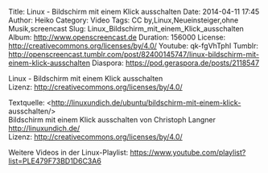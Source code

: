 Title: Linux - Bildschirm mit einem Klick ausschalten
Date: 2014-04-11 17:45
Author: Heiko
Category: Video
Tags: CC by,Linux,Neueinsteiger,ohne Musik,screencast
Slug: Linux_Bildschirm_mit_einem_Klick_ausschalten
Album: http://www.openscreencast.de
Duration: 156000
License: http://creativecommons.org/licenses/by/4.0/
Youtube: qk-fgVhTphI
Tumblr: http://openscreencast.tumblr.com/post/82400145747/linux-bildschirm-mit-einem-klick-ausschalten
Diaspora: https://pod.geraspora.de/posts/2118547

Linux - Bildschirm mit einem Klick ausschalten  
Lizenz: <http://creativecommons.org/licenses/by/4.0/>  
  
Textquelle: <http://linuxundich.de/ubuntu/bildschirm-mit-einem-klick-
ausschalten/>  
Bildschirm mit einem Klick ausschalten von Christoph Langner
<http://linuxundich.de/>  
Lizenz: <http://creativecommons.org/licenses/by/4.0/>  
  
Weitere Videos in der Linux-Playlist:
<https://www.youtube.com/playlist?list=PLE479F73BD1D6C3A6>  
  

